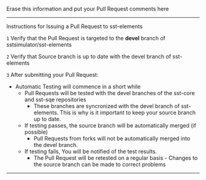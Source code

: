 Erase this information and put your Pull Request comments here 


---
Instructions for Issuing a Pull Request to sst-elements

`1` Verify that the Pull Request is targeted to the **devel** branch of sstsimulator/sst-elements

`2` Verify that Source branch is up to date with the devel branch of sst-elements

`3` After submitting your Pull Request:
   * Automatic Testing will commence in a short while 
      * Pull Requests will be tested with the devel branches of the sst-core and sst-sqe repositories
         * These branches are syncronized with the devel branch of sst-elements.  This is why is it important to keep your source branch up to date.
      * If testing passes, the source branch will be automatically merged (if possible)
         * Pull Requests from forks will not be automatically merged into the devel branch.
      * If testing fails, You will be notified of the test results.  
         * The Pull Request will be retested on a regular basis - Changes to the source branch can be made to correct problems
         
----
